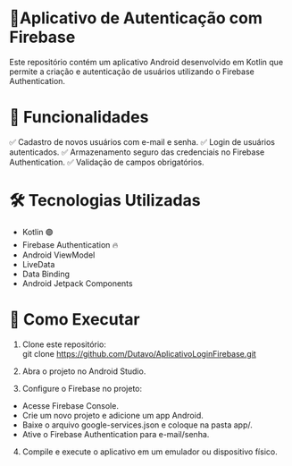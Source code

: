 # 🔐Aplicativo de Autenticação com Firebase

Este repositório contém um aplicativo Android desenvolvido em Kotlin que permite a criação e autenticação de usuários utilizando o Firebase Authentication.

# 📌 Funcionalidades
✅ Cadastro de novos usuários com e-mail e senha.
✅ Login de usuários autenticados.
✅ Armazenamento seguro das credenciais no Firebase Authentication.
✅ Validação de campos obrigatórios.

# 🛠️ Tecnologias Utilizadas
  - Kotlin 🟣
  - Firebase Authentication 🔥
  - Android ViewModel
  - LiveData
  - Data Binding
  - Android Jetpack Components

# 🚀 Como Executar
1. Clone este repositório:  
git clone https://github.com/Dutavo/AplicativoLoginFirebase.git

3. Abra o projeto no Android Studio.

4. Configure o Firebase no projeto:
  - Acesse Firebase Console.
  - Crie um novo projeto e adicione um app Android.
  - Baixe o arquivo google-services.json e coloque na pasta app/.
  - Ative o Firebase Authentication para e-mail/senha.
4. Compile e execute o aplicativo em um emulador ou dispositivo físico.

